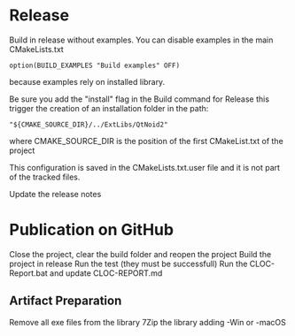
# Release
Build in release without examples. You can disable examples in the main CMakeLists.txt

    option(BUILD_EXAMPLES "Build examples" OFF)

because examples rely on installed library.

Be sure you add the  "install" flag in the Build command for Release
this trigger the creation of an installation folder in the path:

    "${CMAKE_SOURCE_DIR}/../ExtLibs/QtNoid2"
    
where CMAKE_SOURCE_DIR is the position of the first CMakeList.txt of the project

This configuration is saved in the CMakeLists.txt.user file and it is not part of the 
tracked files.


Update the release notes

# Publication on GitHub
Close the project, clear the build folder and reopen the project
Build the project in release
Run the test (they must be successfull)
Run the CLOC-Report.bat and update CLOC-REPORT.md
## Artifact Preparation
Remove all exe files from the library
7Zip the library adding -Win or -macOS

